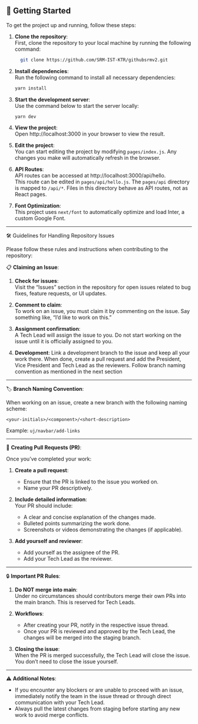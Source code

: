 
## 🚀 Getting Started

To get the project up and running, follow these steps:

1. **Clone the repository**:  
   First, clone the repository to your local machine by running the following command:
   ```bash
     git clone https://github.com/SRM-IST-KTR/githubsrmv2.git
   ```

2. **Install dependencies**:  
   Run the following command to install all necessary dependencies:
   ```bash
   yarn install
   ```

3. **Start the development server**:  
   Use the command below to start the server locally:
   ```bash
   yarn dev
   ```

4. **View the project**:  
   Open http://localhost:3000 in your browser to view the result.

5. **Edit the project**:  
   You can start editing the project by modifying `pages/index.js`. Any changes you make will automatically refresh in the browser.

6. **API Routes**:  
   API routes can be accessed at http://localhost:3000/api/hello.  
   This route can be edited in `pages/api/hello.js`. The `pages/api` directory is mapped to `/api/*`. Files in this directory behave as API routes, not as React pages.

7. **Font Optimization**:  
   This project uses `next/font` to automatically optimize and load Inter, a custom Google Font.

---

🛠️ Guidelines for Handling Repository Issues

Please follow these rules and instructions when contributing to the repository:

📋 **Claiming an Issue**:

1. **Check for issues**:  
   Visit the “Issues” section in the repository for open issues related to bug fixes, feature requests, or UI updates.

2. **Comment to claim**:  
   To work on an issue, you must claim it by commenting on the issue. Say something like, “I’d like to work on this.”

3. **Assignment confirmation**:  
   A Tech Lead will assign the issue to you. Do not start working on the issue until it is officially assigned to you.

4. **Development**:
   Link a development branch to the issue and keep all your work there. When done, create a pull request and add the President, Vice President and Tech Lead as the reviewers. Follow branch naming convention as mentioned in the next section

---

🏷️ **Branch Naming Convention**:

When working on an issue, create a new branch with the following naming scheme:

`<your-initials>/<component>/<short-description>`

Example: `uj/navbar/add-links`

---

🔄 **Creating Pull Requests (PR)**:

Once you’ve completed your work:

1. **Create a pull request**:  
   - Ensure that the PR is linked to the issue you worked on.  
   - Name your PR descriptively.

2. **Include detailed information**:  
   Your PR should include:
   - A clear and concise explanation of the changes made.
   - Bulleted points summarizing the work done.
   - Screenshots or videos demonstrating the changes (if applicable).

3. **Add yourself and reviewer**:  
   - Add yourself as the assignee of the PR.
   - Add your Tech Lead as the reviewer.

---

🔒 **Important PR Rules**:

1. **Do NOT merge into main**:  
   Under no circumstances should contributors merge their own PRs into the main branch. This is reserved for Tech Leads.

2. **Workflows**:  
   - After creating your PR, notify in the respective issue thread.  
   - Once your PR is reviewed and approved by the Tech Lead, the changes will be merged into the staging branch.

3. **Closing the issue**:  
   When the PR is merged successfully, the Tech Lead will close the issue. You don’t need to close the issue yourself.

---

⚠️ **Additional Notes**:

- If you encounter any blockers or are unable to proceed with an issue, immediately notify the team in the issue thread or through direct communication with your Tech Lead.
- Always pull the latest changes from staging before starting any new work to avoid merge conflicts.
